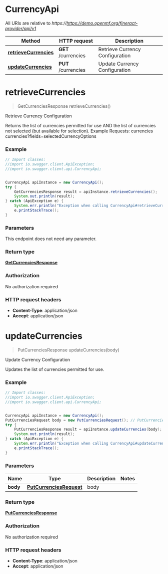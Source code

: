 # CurrencyApi

All URIs are relative to *https://https://demo.openmf.org/fineract-provider/api/v1*

Method | HTTP request | Description
------------- | ------------- | -------------
[**retrieveCurrencies**](CurrencyApi.md#retrieveCurrencies) | **GET** /currencies | Retrieve Currency Configuration
[**updateCurrencies**](CurrencyApi.md#updateCurrencies) | **PUT** /currencies | Update Currency Configuration


<a name="retrieveCurrencies"></a>
# **retrieveCurrencies**
> GetCurrenciesResponse retrieveCurrencies()

Retrieve Currency Configuration

Returns the list of currencies permitted for use AND the list of currencies not selected (but available for selection).  Example Requests:  currencies   currencies?fields&#x3D;selectedCurrencyOptions

### Example
```java
// Import classes:
//import io.swagger.client.ApiException;
//import io.swagger.client.api.CurrencyApi;


CurrencyApi apiInstance = new CurrencyApi();
try {
    GetCurrenciesResponse result = apiInstance.retrieveCurrencies();
    System.out.println(result);
} catch (ApiException e) {
    System.err.println("Exception when calling CurrencyApi#retrieveCurrencies");
    e.printStackTrace();
}
```

### Parameters
This endpoint does not need any parameter.

### Return type

[**GetCurrenciesResponse**](GetCurrenciesResponse.md)

### Authorization

No authorization required

### HTTP request headers

 - **Content-Type**: application/json
 - **Accept**: application/json

<a name="updateCurrencies"></a>
# **updateCurrencies**
> PutCurrenciesResponse updateCurrencies(body)

Update Currency Configuration

Updates the list of currencies permitted for use.

### Example
```java
// Import classes:
//import io.swagger.client.ApiException;
//import io.swagger.client.api.CurrencyApi;


CurrencyApi apiInstance = new CurrencyApi();
PutCurrenciesRequest body = new PutCurrenciesRequest(); // PutCurrenciesRequest | body
try {
    PutCurrenciesResponse result = apiInstance.updateCurrencies(body);
    System.out.println(result);
} catch (ApiException e) {
    System.err.println("Exception when calling CurrencyApi#updateCurrencies");
    e.printStackTrace();
}
```

### Parameters

Name | Type | Description  | Notes
------------- | ------------- | ------------- | -------------
 **body** | [**PutCurrenciesRequest**](PutCurrenciesRequest.md)| body |

### Return type

[**PutCurrenciesResponse**](PutCurrenciesResponse.md)

### Authorization

No authorization required

### HTTP request headers

 - **Content-Type**: application/json
 - **Accept**: application/json

